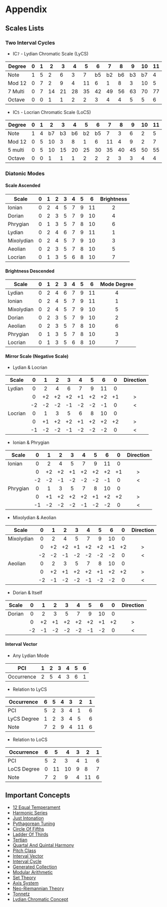# Appendix

## Scales Lists

### Two Interval Cycles

- IC`7` - Lydian Chromatic Scale (LyCS)

| Degree | 0 | 1 | 2 | 3 | 4 | 5 | 6 | 7 | 8 | 9 | 10| 11|
| -      | - | - | - | - | - | - | - | - | - | - | - | - |
| Note   | 1 | 5 | 2 | 6 | 3 | 7 |b5 |b2 |b6 |b3 |b7 | 4 |
| Mod 12 | 0 | 7 | 2 | 9 | 4 | 11| 6 | 1 | 8 | 3 | 10| 5 |
| 7 Multi| 0 | 7 | 14| 21| 28| 35| 42| 49| 56| 63| 70| 77|
| Octave | 0 | 0 | 1 | 1 | 2 | 2 | 3 | 4 | 4 | 5 | 5 | 6 |

- IC`5` - Locrian Chromatic Scale (LoCS)

| Degree  | 0 | 1 | 2 | 3 | 4 | 5 | 6 | 7 | 8 | 9 | 10| 11|
| -       | - | - | - | - | - | - | - | - | - | - | - | - |
| Note    | 1 | 4 |b7 |b3 |b6 |b2 |b5 | 7 | 3 | 6 | 2 | 5 |
| Mod 12  | 0 | 5 | 10| 3 | 8 | 1 | 6 | 11| 4 | 9 | 2 | 7 |
| 5 multi | 0 | 5 | 10| 15| 20| 25| 30| 35| 40| 45| 50| 55|
| Octave  | 0 | 0 | 1 | 1 | 1 | 2 | 2 | 2 | 3 | 3 | 4 | 4 |

### Diatonic Modes

#### Scale Ascended

| Scale      | 0 | 1 | 2 | 3 | 4 | 5 | 6 | Brightness |
| -          | - | - | - | - | - | - | - | :-:        |
| Ionian     | 0 | 2 | 4 | 5 | 7 | 9 | 11| 2          |
| Dorian     | 0 | 2 | 3 | 5 | 7 | 9 | 10| 4          |
| Phrygian   | 0 | 1 | 3 | 5 | 7 | 8 | 10| 6          |
| Lydian     | 0 | 2 | 4 | 6 | 7 | 9 | 11| 1          |
| Mixolydian | 0 | 2 | 4 | 5 | 7 | 9 | 10| 3          |
| Aeolian    | 0 | 2 | 3 | 5 | 7 | 8 | 10| 5          |
| Locrian    | 0 | 1 | 3 | 5 | 6 | 8 | 10| 7          |

#### Brightness Descended

| Scale      | 0 | 1 | 2 | 3 | 4 | 5 | 6 | Mode Degree |
| -          | - | - | - | - | - | - | - | :-:         |
| Lydian     | 0 | 2 | 4 | 6 | 7 | 9 | 11| 4           |
| Ionian     | 0 | 2 | 4 | 5 | 7 | 9 | 11| 1           |
| Mixolydian | 0 | 2 | 4 | 5 | 7 | 9 | 10| 5           |
| Dorian     | 0 | 2 | 3 | 5 | 7 | 9 | 10| 2           |
| Aeolian    | 0 | 2 | 3 | 5 | 7 | 8 | 10| 6           |
| Phrygian   | 0 | 1 | 3 | 5 | 7 | 8 | 10| 3           |
| Locrian    | 0 | 1 | 3 | 5 | 6 | 8 | 10| 7           |
             
#### Mirror Scale (Negative Scale)

- Lydian & Locrian

| Scale      | 0 | 1 | 2 | 3 | 4 | 5 | 6 | 0 | Direction |
| -          |:-:|:-:|:-:|:-:|:-:|:-:|:-:|:-:| :-:       |
| Lydian     | 0 | 2 | 4 | 6 | 7 | 9 | 11| 0 |           |
|            | 0 | +2| +2| +2| +1| +2| +2| +1| >         |
|            | -2| -2| -2| -1| -2| -2| -1| 0 | <         |
| Locrian    | 0 | 1 | 3 | 5 | 6 | 8 | 10| 0 |           |
|            | 0 | +1| +2| +2| +1| +2| +2| +2| >         |
|            | -1| -2| -2| -1| -2| -2| -2| 0 | <         |

- Ionian & Phrygian

| Scale     | 0 | 1 | 2 | 3 | 4 | 5 | 6 | 0 | Direction |
| -         |:-:|:-:|:-:|:-:|:-:|:-:|:-:|:-:| :-:       |
| Ionian    | 0 | 2 | 4 | 5 | 7 | 9 | 11| 0 |           |
|           | 0 | +2| +2| +1| +2| +2| +2| +1| >         |
|           | -2| -2| -1| -2| -2| -2| -1| 0 | <         |
| Phrygian  | 0 | 1 | 3 | 5 | 7 | 8 | 10| 0 |           |
|           | 0 | +1| +2| +2| +2| +1| +2| +2| >         |
|           | -1| -2| -2| -2| -1| -2| -2| 0 | <         |

- Mixolydian & Aeolian

| Scale      | 0 | 1 | 2 | 3 | 4 | 5 | 6 | 0 | Direction |
| -          |:-:|:-:|:-:|:-:|:-:|:-:|:-:|:-:| :-:       |
| Mixolydian | 0 | 2 | 4 | 5 | 7 | 9 | 10| 0 |           |
|            | 0 | +2| +2| +1| +2| +2| +1| +2| >         |
|            | -2| -2| -1| -2| -2| -2| -2| 0 | <         |
| Aeolian    | 0 | 2 | 3 | 5 | 7 | 8 | 10| 0 |           |
|            | 0 | +2| +1| +2| +2| +1| +2| +2| >         |
|            | -2| -1| -2| -2| -1| -2| -2| 0 | <         |

- Dorian & Itself

| Scale      | 0 | 1 | 2 | 3 | 4 | 5 | 6 | 0 | Direction |
| -          |:-:|:-:|:-:|:-:|:-:|:-:|:-:|:-:| :-:       |
| Dorian     | 0 | 2 | 3 | 5 | 7 | 9 | 10| 0 |           |
|            | 0 | +2| +1| +2| +2| +2| +1| +2| >         |
|            | -2| -1| -2| -2| -2| -1| -2| 0 | <         |

#### Interval Vector

- Any Lydian Mode

| PCI	     | 1 | 2 | 3 | 4 | 5 | 6 |
| -          | - | - | - | - | - | - |
| Occurrence | 2 | 5 | 4 | 3 | 6 | 1 |

- Relation to LyCS

| Occurrence  | 6 | 5 | 4 | 3 | 2 | 1 |
| -           | - | - | - | - | - | - |
| PCI         | 5 | 2 | 3 | 4 | 1 | 6 |
| LyCS Degree | 1 | 2 | 3 | 4 | 5 | 6 |
| Note        | 7 | 2 | 9 | 4 | 11| 6 |

- Relation to LoCS

| Occurrence  | 6 | 5 | 4 | 3 | 2 | 1 |
| -           | - | - | - | - | - | - |
| PCI         | 5 | 2 | 3 | 4 | 1 | 6 |
| LoCS Degree | 0 | 11| 10| 9 | 8 | 7 |
| Note        | 7 | 2 | 9 | 4 | 11| 6 |

## Important Concepts

- [12 Equal Temperament](https://en.wikipedia.org/wiki/Equal_temperament)
- [Harmonic Series](https://en.wikipedia.org/wiki/Harmonic_series_(music))
- [Just Intonation](https://en.wikipedia.org/wiki/Just_intonation)
- [Pythagorean Tuning](https://en.wikipedia.org/wiki/Pythagorean_tuning)
- [Circle Of Fifths](https://en.wikipedia.org/wiki/Circle_of_fifths)
- [Ladder Of Thirds](https://en.wikipedia.org/wiki/Ladder_of_thirds)
- [Tertian](https://en.wikipedia.org/wiki/Tertian)
- [Quartal And Quintal Harmony](https://en.wikipedia.org/wiki/Quartal_and_quintal_harmony)
- [Pitch Class](https://en.wikipedia.org/wiki/Pitch_class)
- [Interval Vector](https://en.wikipedia.org/wiki/Interval_vector)
- [Interval Cycle](https://en.wikipedia.org/wiki/Interval_cycle)
- [Generated Collection](https://en.wikipedia.org/wiki/Generated_collection)
- [Modular Arithmetic](https://en.wikipedia.org/wiki/Modular_arithmetic)
- [Set Theory](https://en.wikipedia.org/wiki/Set_theory_(music))
- [Axis System](https://en.wikipedia.org/wiki/Axis_system)
- [Neo-Riemannian Theory](https://en.wikipedia.org/wiki/Neo-Riemannian_theory)
- [Tonnetz](https://en.wikipedia.org/wiki/Tonnetz)
- [Lydian Chromatic Concept](https://en.wikipedia.org/wiki/Lydian_Chromatic_Concept_of_Tonal_Organization)
